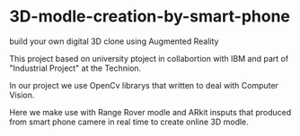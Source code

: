 # 3D-modle-creation-by-smart-phone
build your own digital 3D clone using Augmented Reality

This project based on university ptoject in collabortion with IBM and part of "Industrial Project" at the Technion.

In our project we use OpenCv librarys that written to deal with Computer Vision.

Here we make use with Range Rover modle and ARkit insputs that produced from smart phone camere in real time to create 
online 3D modle.
